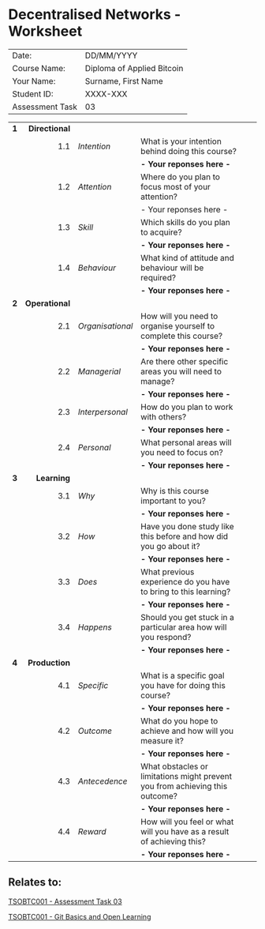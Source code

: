 # Decentralised Networks - Worksheet

|||
|:-----|:-----
|Date: | DD/MM/YYYY
|Course Name: | Diploma of Applied Bitcoin
|Your Name: | Surname, First Name
|Student ID: | XXXX-XXX
|Assessment Task | 03




|||||||
|-----:|----:|:-----|:-----|:-----|:-----
|**1**|**Directional**||
||1.1|_Intention_ | What is your intention behind doing this course?
|||| **- Your reponses here -**
||1.2|_Attention_ | Where do you plan to focus most of your attention?
|||| - Your reponses here - 
||1.3|_Skill_ | Which skills do you plan to acquire?
|||| **- Your reponses here -**
||1.4|_Behaviour_ | What kind of attitude and behaviour will be required?
|||| **- Your reponses here -**
|**2**|**Operational**||
||2.1|_Organisational_ | How will you need to organise yourself to complete this course?
|||| **- Your reponses here -**
||2.2|_Managerial_ | Are there other specific areas you will need to manage?
|||| **- Your reponses here -**
||2.3|_Interpersonal_ | How do you plan to work with others?
|||| **- Your reponses here -**
||2.4|_Personal_ | What personal areas will you need to focus on?
|||| **- Your reponses here -**
|**3**|**Learning**||
||3.1|_Why_ | Why is this course important to you?
|||| **- Your reponses here -**
||3.2|_How_ | Have you done study like this before and how did you go about it?
|||| **- Your reponses here -**
||3.3|_Does_ | What previous experience do you have to bring to this learning?
|||| **- Your reponses here -** 
||3.4|_Happens_ | Should you get stuck in a particular area how will you respond?
|||| **- Your reponses here -**
|**4**|**Production**||
||4.1|_Specific_ | What is a specific goal you have for doing this course?
|||| **- Your reponses here -**
||4.2|_Outcome_ | What do you hope to achieve and how will you measure it?
|||| **- Your reponses here -**
||4.3|_Antecedence_ | What obstacles or limitations might prevent you from achieving this outcome?
|||| **- Your reponses here -**
||4.4|_Reward_ | How will you feel or what will you have as a result of achieving this?
|||| **- Your reponses here -**

## Relates to:
[TSOBTC001 - Assessment Task 03](/)

[TSOBTC001 - Git Basics and Open Learning](/Units-of-Competency/TSOBTC001-Git-Basics-Open-Learning.md)